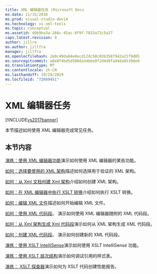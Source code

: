 ```yaml
---
title: XML 编辑器任务 |Microsoft Docs
ms.date: 11/15/2016
ms.prod: visual-studio-dev14
ms.technology: vs-xml-tools
ms.topic: conceptual
ms.assetid: d069ba3a-266c-45ac-8f9f-7833a72c5a27
caps.latest.revision: 9
author: jillre
ms.author: jillfra
manager: jillfra
ms.openlocfilehash: 2e0c49da84e8ecd12dc50c03b3587942a21f9d05
ms.sourcegitcommit: a8e8f4bd5d508da34bbe9f2d4d9fa94da0539de0
ms.translationtype: MT
ms.contentlocale: zh-CN
ms.lasthandoff: 10/19/2019
ms.locfileid: "72669451"
---
```

# <a name="xml-editor-tasks"></a>XML 编辑器任务
[!INCLUDE[vs2017banner](../includes/vs2017banner.md)]

本节描述如何使用 XML 编辑器完成常见任务。

## <a name="in-this-section"></a>本节内容
 [演练：使用 XML 编辑器功能](../xml-tools/walkthrough-using-xml-editor-features.md)演示如何使用 XML 编辑器的某些功能。

 [如何：选择要使用的 XML 架构](../xml-tools/how-to-select-the-xml-schemas-to-use.md)描述如何选择用于验证的 XML 架构。

 [如何：从 Xml 文档创建 Xml 架构](../xml-tools/how-to-create-an-xml-schema-from-an-xml-document.md)介绍如何创建 XML 架构。

 [如何：在 XML 编辑器中执行 XSLT 转换](../xml-tools/how-to-execute-an-xslt-transformation-from-the-xml-editor.md)介绍如何执行 XSLT 转换。

 [如何：编辑 XML 文件](../xml-tools/how-to-edit-xml-files.md)描述如何开始编辑 XML 文件。

 [如何：使用 XML 代码段](../xml-tools/how-to-use-xml-snippets.md)。
演示如何使用 XML 编辑器随附的 XML 代码段。

 [如何：从 Xml 架构生成 Xml 代码段](../xml-tools/how-to-generate-an-xml-snippet-from-an-xml-schema.md)演示如何从 XML 架构生成 XML 代码段。

 [如何：创建 XML 代码段](../xml-tools/how-to-create-xml-snippets.md)。
演示如何创建新的 XML 代码段。

 [演练：使用 XSLT IntelliSense](../xml-tools/walkthrough-using-xslt-intellisense.md)演示如何使用 XSLT IntelliSense 功能。

 [演练：使用 XSLT 层次结构](../xml-tools/walkthrough-using-xslt-hierarchy.md)演示如何调试引用的样式表。

 [演练： XSLT 探查器](../xml-tools/walkthrough-xslt-profiler.md)演示如何为 XSLT 代码创建性能报告。
